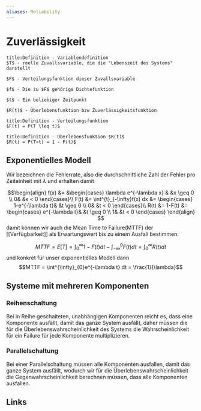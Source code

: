 ```yaml
---
aliases: Reliability
---
```

# Zuverlässigkeit 

```ad-abstract
title:Definition - Variablendefinition
$T$ - reelle Zuvallsvariable, die die "Lebenszeit des Systems" darstellt

$F$ - Verteilungsfunktion dieser Zuvallsvariable

$f$ - Die zu $F$ gehörige Dichtefunktion

$t$ - Ein beliebiger Zeitpunkt

$R(t)$ - Überlebensfunktion bzw Zuverlässigkeitsfunktion
```

```ad-abstract
title:Definition - Verteilungsfunktion
$F(t) = P(T \leq t)$
```

```ad-abstract
title:Definition - Überlebensfunktion $R(t)$
$R(t) = P(T>t) = 1 - F(t)$
```

## Exponentielles Modell
Wir bezeichnen die Fehlerrate, also die durchschnittliche Zahl der Fehler pro Zeiteinheit mit $\lambda$ und erhalten damit

$$\begin{align}
f(x) &= &\begin{cases}
\lambda e^{-\lambda x} & &x \geq 0 \\
0& &x < 0
\end{cases}\\
F(t) &= \int^{t}_{-\infty}f(x) dx &= \begin{cases}
1-e^{-\lambda t}& &t \geq 0 \\
0& &t < 0
\end{cases}\\
R(t) &= 1-F(t) &= \begin{cases}
e^{-\lambda t}& &t \geq 0 \\
1& &t < 0
\end{cases}
\end{align}
$$
damit können wir auch die Mean Time to Failure(MTTF) der [[Verfügbarkeit]] als Erwartungswert bis zu einem Ausfall bestimmen:

$$MTTF = E[T] = \int^{\infty}_{0}1- F(t) dt - \int^{0}_{-\infty}F(t) dt = \int^{\infty}_{0} R(t)dt $$
und konkret für unser exponentielles Modell dann
$$MTTF = \int^{\infty}_{0}e^{-\lambda t} dt = \frac{1}{\lambda}$$
## Systeme mit mehreren Komponenten
### Reihenschaltung
Bei in Reihe geschalteten, unabhängigen Komponenten reicht es, dass eine Komponente ausfällt, damit das ganze System ausfällt, daher müssen die für die Überlebenswahrscheinlichkeit des Systems die Wahrscheinlichkeit für ein Failure für jede Komponente multiplizieren.
### Parallelschaltung
Bei einer Parallelschaltung müssen alle Komponenten ausfallen, damit das ganze System ausfällt, wodurch wir für die Überlebenswahrscheinlichkeit die Gegenwahrscheinlichkeit berechnen müssen, dass alle Komponenten ausfallen.
## Links